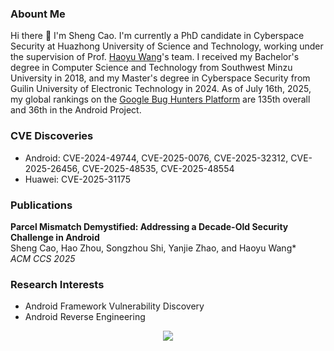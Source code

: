 ### Abount Me
Hi there 👋 I'm Sheng Cao. I'm currently a PhD candidate in Cyberspace Security at Huazhong University of Science and Technology, working under the supervision of Prof. [Haoyu Wang](https://howiepku.github.io/publication.html)'s team. I received my Bachelor's degree in Computer Science and Technology from Southwest Minzu University in 2018, and my Master's degree in Cyberspace Security from Guilin University of Electronic Technology in 2024. As of July 16th, 2025, my global rankings on the [Google Bug Hunters Platform](https://bughunters.google.com/profile/99b0946d-59c9-4a32-b05a-3aecffec0522) are 135th overall and 36th in the Android Project.

### CVE Discoveries
- Android: CVE-2024-49744, CVE-2025-0076, CVE-2025-32312, CVE-2025-26456, CVE-2025-48535, CVE-2025-48554		
- Huawei: CVE-2025-31175

### Publications
**Parcel Mismatch Demystified: Addressing a Decade-Old Security Challenge in Android**  
Sheng Cao, Hao Zhou, Songzhou Shi, Yanjie Zhao, and Haoyu Wang*  
*ACM CCS 2025*

### Research Interests

- Android Framework Vulnerability Discovery
- Android Reverse Engineering

<div align="center">
<img src="https://github-readme-stats.vercel.app/api?username=cxxsheng&show_icons=true&theme=transparent" />
</div>
